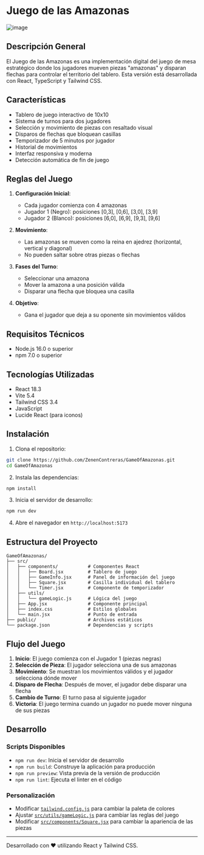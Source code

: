 # Juego de las Amazonas

![image](https://github.com/user-attachments/assets/b38e3b8b-23ac-49ef-93dc-62e6ca1d53df)

## Descripción General

El Juego de las Amazonas es una implementación digital del juego de mesa estratégico donde los jugadores mueven piezas "amazonas" y disparan flechas para controlar el territorio del tablero. Esta versión está desarrollada con React, TypeScript y Tailwind CSS.

## Características

- Tablero de juego interactivo de 10x10
- Sistema de turnos para dos jugadores
- Selección y movimiento de piezas con resaltado visual
- Disparos de flechas que bloquean casillas
- Temporizador de 5 minutos por jugador
- Historial de movimientos
- Interfaz responsiva y moderna
- Detección automática de fin de juego

## Reglas del Juego

1. **Configuración Inicial**: 
   - Cada jugador comienza con 4 amazonas
   - Jugador 1 (Negro): posiciones [0,3], [0,6], [3,0], [3,9]
   - Jugador 2 (Blanco): posiciones [6,0], [6,9], [9,3], [9,6]

2. **Movimiento**: 
   - Las amazonas se mueven como la reina en ajedrez (horizontal, vertical y diagonal)
   - No pueden saltar sobre otras piezas o flechas

3. **Fases del Turno**:
   - Seleccionar una amazona
   - Mover la amazona a una posición válida
   - Disparar una flecha que bloquea una casilla

4. **Objetivo**:
   - Gana el jugador que deja a su oponente sin movimientos válidos

## Requisitos Técnicos

- Node.js 16.0 o superior
- npm 7.0 o superior

## Tecnologías Utilizadas

- React 18.3
- Vite 5.4
- Tailwind CSS 3.4
- JavaScript
- Lucide React (para iconos)

## Instalación

1. Clona el repositorio:
```bash
git clone https://github.com/ZenenContreras/GameOfAmazonas.git
cd GameOfAmazonas
```

2. Instala las dependencias:
```bash
npm install
```

3. Inicia el servidor de desarrollo:
```bash
npm run dev
```

4. Abre el navegador en `http://localhost:5173`

## Estructura del Proyecto

```
GameOfAmazonas/
├── src/
│   ├── components/           # Componentes React
│   │   ├── Board.jsx         # Tablero de juego
│   │   ├── GameInfo.jsx      # Panel de información del juego
│   │   ├── Square.jsx        # Casilla individual del tablero
│   │   └── Timer.jsx         # Componente de temporizador
│   ├── utils/
│   │   └── gameLogic.js      # Lógica del juego
│   ├── App.jsx               # Componente principal
│   ├── index.css             # Estilos globales
│   └── main.jsx              # Punto de entrada
├── public/                   # Archivos estáticos
└── package.json              # Dependencias y scripts
```

## Flujo del Juego

1. **Inicio**: El juego comienza con el Jugador 1 (piezas negras)
2. **Selección de Pieza**: El jugador selecciona una de sus amazonas
3. **Movimiento**: Se muestran los movimientos válidos y el jugador selecciona dónde mover
4. **Disparo de Flecha**: Después de mover, el jugador debe disparar una flecha
5. **Cambio de Turno**: El turno pasa al siguiente jugador
6. **Victoria**: El juego termina cuando un jugador no puede mover ninguna de sus piezas

## Desarrollo

### Scripts Disponibles

- `npm run dev`: Inicia el servidor de desarrollo
- `npm run build`: Construye la aplicación para producción
- `npm run preview`: Vista previa de la versión de producción
- `npm run lint`: Ejecuta el linter en el código

### Personalización

- Modificar [`tailwind.config.js`](tailwind.config.js) para cambiar la paleta de colores
- Ajustar [`src/utils/gameLogic.js`](src/utils/gameLogic.js) para cambiar las reglas del juego
- Modificar [`src/components/Square.jsx`](src/components/Square.jsx) para cambiar la apariencia de las piezas

---

Desarrollado con ❤️ utilizando React y Tailwind CSS.
